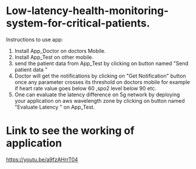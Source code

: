 # Low-latency-health-monitoring-system-for-critical-patients.

Instructions to use app:

1. Install App_Doctor on doctors Mobile.
2. Install App_Test on other mobile.
3. send the patient data from App_Test by clicking on button named "Send patient data "
4. Doctor will get the notifications by clicking on "Get Notification" button once any parameter crosses its threshold on doctors mobile for example if heart rate value goes below 60 ,spo2 level below 90 etc.
5. One can evaluate the latency difference on 5g network by deploying your application on aws wavelength zone by clicking on button named "Evaluate Latency " on App_Test.

# Link to see the working of application
https://youtu.be/a9fzAHrrT04
